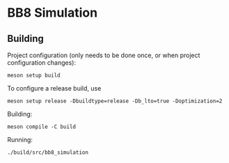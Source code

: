 # BB8 Simulation

## Building

Project configuration (only needs to be done once, or when project configuration changes):
```
meson setup build
```
To configure a release build, use
```
meson setup release -Dbuildtype=release -Db_lto=true -Doptimization=2
```

Building:
```
meson compile -C build
```

Running:
```
./build/src/bb8_simulation
```
